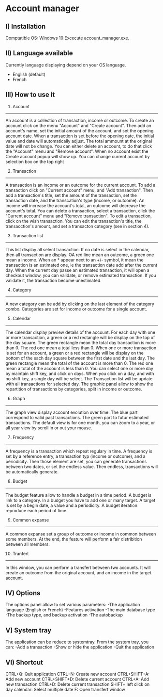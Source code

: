 Account manager
===============

I) Installation
---------------

Comptatible OS: Windows 10
Excecute account_manager.exe.
 
II) Language available
----------------------

Currently language displaying depend on your OS language.
- English (default)
- French

III) How to use it
------------------

1) Account
----------

An account is a collection of transaction, income or outcome.
To create an account click on the menu "Account" and "Create account".
Then add an account's name, set the initial amount of the account, and set the opening account date.
When a transaction is set before the opening date, the initial value and date will automatically adjust. The total ammount at the original date will not be change.
You can either delete an account, to do that click the "Account" menu and "Remove account".
When no account exist the Create account popup will show up.
You can change current account by selection box on the top right

2) Transaction
--------------

A transaction is an income or an outcome for the current account.
To add a transaction click on "Current account" menu, and "Add transaction".
Then add a transaction's title, set the amount of the transaction, set the transaction date, and the transcation's type (income, or outcome).
An income will increase the account's total, an outcome will decrease the account's total.
You can delete a transaction, select a transaction, click the "Current account" menu and "Remove transaction".
To edit a transaction, click on the wish transaction. You can edit the transaction's title, the transacction's amount, and set a transacton category (see in section 4).

3) Transaction list
-------------------

This list display all select transaction. If no date is select in the calendar, then all transaction are display.
OA red line mean an outcome, a green one mean a income. When an * appear next to an +/- symbol, it mean the transaction is an estimated one, ie the transaction date add after the current day. 
When the current day passe an estimated transaction, it will open a checkout window, you can validate, or remove estimated transaction. If you validate it, the transaction become unestimated. 

4) Category
-----------

A new category can be add by clicking on the last element of the category combo. Categories are set for income or outcome for a single account.

5) Calendar
-----------

The calendar display preview details of the account.
For each day with one or more transaction, a green or a red rectangle will be display on the top of the day square. The green rectangle mean the total day transaction is more than 0. The red one mean a total less than 0.
When one or more transaction is set for an account, a green or a red rectangle will be display on the bottom of the each day square between the first date and the last day. The green rectangle mean the total of the account is more than 0. The red one mean a total of the account is less than 0.
You can select one or more day by maintain shift key, and click on days. When you click on a day, and with no shift key, a single day will be select. The Transaction list will be update with all transactions for selected day.
The graphic panel allow to show the repartition of transactions by categories, split in income or outcome.

6) Graph
--------

The graph view display account evolution over time. The blue part correspond to valid past transactions. The green part to futur estimated transactions.
The default view is for one month, you can zoom to a year, or all year view by scroll in or out your mouse.

7) Frequency
------------

A frequency is a transaction which repeat regulary in time.
A frequency is set by a reference entry, a transaction typ (income or outcome), and a periodicity.
Then those element are set, you can generate transactions between two dates, or set the endless value. Then endless, transactions will be automatically generate.

8) Budget
---------

The budget feature allow to handle a budget in a time period. A budget is link to a category.
In a budget you have to add one or many target. A target is set by a begin date, a value and a periodicity.
A budget iteration reproduce each period of time.

9) Common expanse
-----------------

A common expanse set a group of outcome or income in common between some members.
At the end, the feature will perform a fair distribition between all members.

10) Tranfert
------------

In this window, you can perform a transfert between two accounts.
It will create an outcome from the original account, and an income in the target account.

IV) Options
-----------

The options panel allow to set various parameters:
-The application language (English or French)
-Features activation
-The main database type
-The backup type, and backup activation
-The autobackup

V) System tray
--------------

The application can be reduce to systemtray.
From the system tray, you can:
-Add a transaction
-Show or hide the application
-Quit the application

VI) Shortcut
------------

CTRL+Q: Quit application
CTRL+N: Create new account
CTRL+SHIFT+A: Add new account
CTRL+SHIFT+D: Delete current account
CTRL+A: Add new transaction
CTRL+D: Delete current transaction
SHIFT+ left click on day calendar: Select multiple date 
F: Open transfert window
